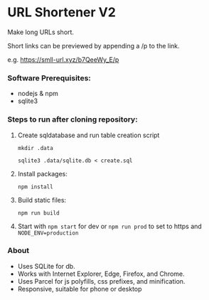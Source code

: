 # URL Shortener V2

Make long URLs short.

Short links can be previewed by appending a /p to the link.

e.g. https://smll-url.xyz/b7QeeWy_E/p

### Software Prerequisites:

- nodejs & npm
- sqlite3

### Steps to run after cloning repository:

1. Create sqldatabase and run table creation script

   `mkdir .data`

   `sqlite3 .data/sqlite.db < create.sql`

2. Install packages:

   `npm install`

3. Build static files:

   `npm run build`

4. Start with `npm start` for dev or `npm run prod` to set to https and `NODE_ENV=production`

### About

- Uses SQLite for db.
- Works with Internet Explorer, Edge, Firefox, and Chrome.
- Uses Parcel for js polyfills, css prefixes, and minification.
- Responsive, suitable for phone or desktop
